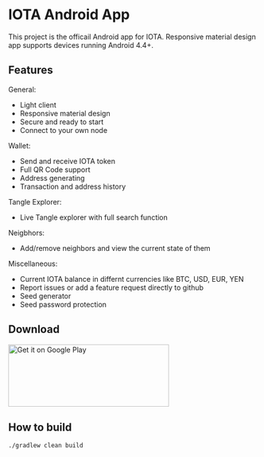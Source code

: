 # IOTA Android App
This project is the officail Android app for IOTA. Responsive material design app supports devices running Android 4.4+.


<h2>Features</h2>

General:
- Light client
- Responsive material design
- Secure and ready to start
- Connect to your own node

Wallet:
- Send and receive IOTA token
- Full QR Code support
- Address generating
- Transaction and address history

Tangle Explorer:
- Live Tangle explorer with full search function

Neigbhors:
- Add/remove neighbors and view the current state of them

Miscellaneous:
- Current IOTA balance in differnt currencies like BTC, USD, EUR, YEN
- Report issues or add a feature request directly to github
- Seed generator
- Seed password protection

<h2>Download</h2>

<a href='https://play.google.com/store/apps/details?id=org.iota.wallet&pcampaignid=MKT-Other-global-all-co-prtnr-py-PartBadge-Mar2515-1'><img alt='Get it on Google Play' src='https://play.google.com/intl/en_us/badges/images/generic/en_badge_web_generic.png' src='https://play.google.com/intl/en_us/badges/images/generic/en_badge_web_generic.png' width="323" height="125"/></a></a>


<h2>How to build
</h2>


```bash
./gradlew clean build
```
